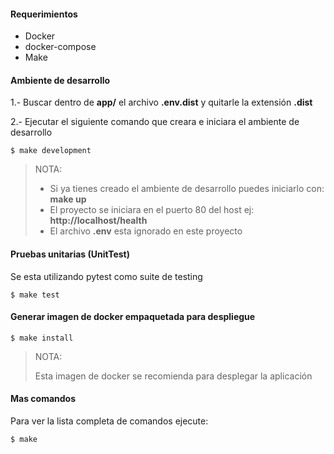 #### Requerimientos

* Docker
* docker-compose
* Make

#### Ambiente de desarrollo

1.- Buscar dentro de **app/** el archivo **.env.dist** y quitarle la extensión **.dist**

2.- Ejecutar el siguiente comando que creara e iniciara el ambiente de desarrollo

~~~~
$ make development
~~~~

> NOTA:
>
> * Si ya tienes creado el ambiente de desarrollo puedes iniciarlo con: **make up**
> * El proyecto se iniciara en el puerto 80 del host ej: **http://localhost/health**
> * El archivo **.env** esta ignorado en este proyecto
>

#### Pruebas unitarias (UnitTest)

Se esta utilizando pytest como suite de testing

~~~~
$ make test
~~~~


#### Generar imagen de docker empaquetada para despliegue
~~~~
$ make install
~~~~

> NOTA:
>
> Esta imagen de docker se recomienda para desplegar la aplicación


#### Mas comandos

Para ver la lista completa de comandos ejecute:
~~~~
$ make
~~~~